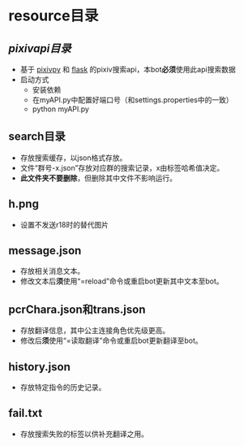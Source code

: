# resource目录
## _pixivapi目录_
* 基于 [pixivpy](https://github.com/upbit/pixivpy) 和 [flask](https://github.com/pallets/flask) 的pixiv搜索api，本bot**必须**使用此api搜索数据
* 启动方式
  * 安装依赖
  * 在myAPI.py中配置好端口号（和settings.properties中的一致）
  * python myAPI.py
## search目录
* 存放搜索缓存，以json格式存放。
* 文件“群号-x.json”存放对应群的搜索记录，x由标签哈希值决定。
* **此文件夹不要删除**，但删除其中文件不影响运行。
## h.png
* 设置不发送r18时的替代图片
## message.json
* 存放相关消息文本。
* 修改文本后**须**使用“=reload”命令或重启bot更新其中文本至bot。
## pcrChara.json和trans.json
* 存放翻译信息，其中公主连接角色优先级更高。
* 修改后**须**使用“=读取翻译”命令或重启bot更新翻译至bot。
## history.json
* 存放特定指令的历史记录。
## fail.txt
* 存放搜索失败的标签以供补充翻译之用。